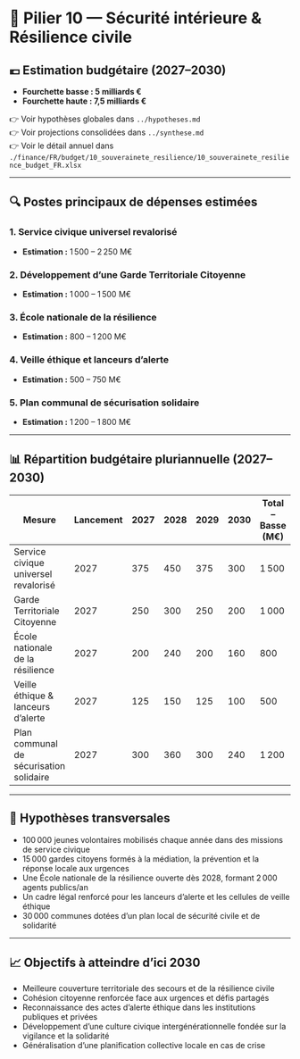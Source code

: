 # 🧮 Pilier 10 — Sécurité intérieure & Résilience civile

## 💶 Estimation budgétaire (2027–2030)

- **Fourchette basse : 5 milliards €**
- **Fourchette haute : 7,5 milliards €**

👉 Voir hypothèses globales dans `../hypotheses.md`  
👉 Voir projections consolidées dans `../synthese.md`  
👉 Voir le détail annuel dans `./finance/FR/budget/10_souverainete_resilience/10_souverainete_resilience_budget_FR.xlsx`


---

## 🔍 Postes principaux de dépenses estimées

### 1. Service civique universel revalorisé
- **Estimation :** 1 500 – 2 250 M€

### 2. Développement d’une Garde Territoriale Citoyenne
- **Estimation :** 1 000 – 1 500 M€

### 3. École nationale de la résilience
- **Estimation :** 800 – 1 200 M€

### 4. Veille éthique et lanceurs d’alerte
- **Estimation :** 500 – 750 M€

### 5. Plan communal de sécurisation solidaire
- **Estimation :** 1 200 – 1 800 M€

---

## 📊 Répartition budgétaire pluriannuelle (2027–2030)

| Mesure                                       | Lancement | 2027 | 2028 | 2029 | 2030 | Total – Basse (M€) | Haute (M€) |
|----------------------------------------------|-----------|------|------|------|------|---------------------|------------|
| Service civique universel revalorisé         | 2027      | 375  | 450  | 375  | 300  | 1 500               | 2 250      |
| Garde Territoriale Citoyenne                 | 2027      | 250  | 300  | 250  | 200  | 1 000               | 1 500      |
| École nationale de la résilience             | 2027      | 200  | 240  | 200  | 160  | 800                 | 1 200      |
| Veille éthique & lanceurs d’alerte           | 2027      | 125  | 150  | 125  | 100  | 500                 | 750        |
| Plan communal de sécurisation solidaire      | 2027      | 300  | 360  | 300  | 240  | 1 200               | 1 800      |

---

## 📌 Hypothèses transversales

- 100 000 jeunes volontaires mobilisés chaque année dans des missions de service civique  
- 15 000 gardes citoyens formés à la médiation, la prévention et la réponse locale aux urgences  
- Une École nationale de la résilience ouverte dès 2028, formant 2 000 agents publics/an  
- Un cadre légal renforcé pour les lanceurs d’alerte et les cellules de veille éthique  
- 30 000 communes dotées d’un plan local de sécurité civile et de solidarité

---

## 📈 Objectifs à atteindre d’ici 2030

- Meilleure couverture territoriale des secours et de la résilience civile  
- Cohésion citoyenne renforcée face aux urgences et défis partagés  
- Reconnaissance des actes d’alerte éthique dans les institutions publiques et privées  
- Développement d’une culture civique intergénérationnelle fondée sur la vigilance et la solidarité  
- Généralisation d’une planification collective locale en cas de crise
